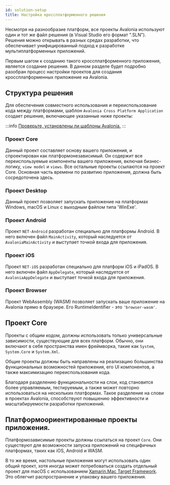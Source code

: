 ```yaml
---
id: solution-setup
title: Настройка кроссплатформенного решения
---
```


Несмотря на разнообразие платформ, все проекты Avalonia используют один и тот же файл решения
(в Visual Studio его формат ".SLN").
Решения можно открывать в разных средах разработки, что обеспечивает унифицированный подход
к разработке мультиплатформенных приложений.

Первым шагом к созданию такого кроссплатформенного приложения, является создание решения.
В данном разделе будет подробно разобран процесс настройки проектов для создания
кроссплатформенных приложение на Avalonia.

## Структура решения

Для обеспечения совместного использования и переиспользование кода между платформами,
шаблон `Avalonia Cross Platform Application` создает решение, 
включающее указанные ниже проекты:

:::info
[Проверьте, установлены ли шаблоны Avalonia.](../../get-started/install#install-avalonia-ui-templates)
:::

### Проект Core
Данный проект составляет основу вашего приложения, и спроектирован как платформонезависимый.
Он содержит все переиспользуемые компоненты вашего приложения, включая бизнес-логику, `view model` и `views`.
Все остальные проекты ссылаются на проект Core.
Основная часть времени по развитию приложения, должна быть сосредоточена здесь.

### Проект Desktop
Данный проект позволяет запускать приложение на платформах Windows, macOS и Linux
с выходным файлом типа 'WinExe'.

### Проект Android
Проект `NET-Android` разработан специально для платформы Android.
В него включен файл `MainActivity`, который наследуется от `AvaloniaMainActivity`
и выступает точкой входа для приложения.

### Проект iOS 
Проект `NET-iOS` разработан специально для платформ iOS и iPadOS.
В него включен файл `AppDelegate`, который наследуется от `AvaloniaAppDelegate`
и выступает точкой входа для приложения.

### Проект Browser
Проект WebAssembly (WASM) позволяет запускать ваше приложение на Avalonia прямо в браузере.
Его RuntimeIdentifier - это `'browser-wasm'`.

## Проект Core
Проекты с общим кодом, должны использовать только универсальные зависимости,
существующие для всех платформ.
Обычно, они включают в себя пространства имен фреймворка, 
такие как `System`, `System.Core` и `System.Xml`.

Общие проекты должны быть направлены на реализацию большинства функциональных возможностей приложения,
его UI компонентов, а также максимизацию переиспользования кода.

Благодаря разделению функциональности на слои, код становится более управляемым, тестируемым,
а также может повторно использоваться на нескольких платформах.
Такое разделение на слови в проектах Avalonia, способствуют повышению эффективности 
и масштабируемости разработки приложений.

## Платформоориентированные проекты приложения.

Платформозависимые проекты должны ссылаться на проект `Core`.
Они существуют для возможности запуска приложений на специфичных платформах, таких как iOS, Android и WASM.

В то же время, настольные приложения могут использовать один общий проект,
хотя иногда может потребоваться создать отдельный проект для macOS с использованием 
[Xamarin.Mac Target Framework](https://learn.microsoft.com/en-us/xamarin/mac/platform/target-framework).
Это облегчит распространение и упаковку вашего приложения.



















